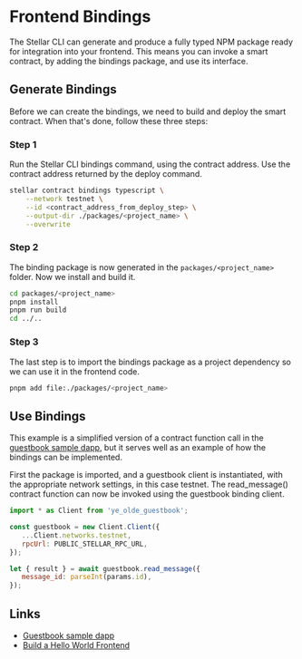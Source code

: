 # Frontend Bindings

The Stellar CLI can generate and produce a fully typed NPM package ready for integration into your frontend. This means you can invoke a smart contract, by adding the bindings package, and use its interface.

## Generate Bindings
Before we can create the bindings, we need to build and deploy the smart contract. When that's done, follow these three steps:

### Step 1
Run the Stellar CLI bindings command, using the contract address. Use the contract address returned by the deploy command.

```bash
stellar contract bindings typescript \
    --network testnet \
    --id <contract_address_from_deploy_step> \
    --output-dir ./packages/<project_name> \
    --overwrite
```

### Step 2
The binding package is now generated in the `packages/<project_name>` folder. Now we install and build it. 

```bash
cd packages/<project_name>
pnpm install
pnpm run build
cd ../..
```

### Step 3
The last step is to import the bindings package as a project dependency so we can use it in the frontend code.

```bash
pnpm add file:./packages/<project_name>
```

## Use Bindings
This example is a simplified version of a contract function call in the [guestbook sample dapp](https://developers.stellar.org/docs/build/apps/guestbook), but it serves well as an example of how the bindings can be implemented.

First the package is imported, and a guestbook client is instantiated, with the appropriate network settings, in this case testnet. The read_message() contract function can now be invoked using the guestbook binding client.

```javascript
import * as Client from 'ye_olde_guestbook';

const guestbook = new Client.Client({
   ...Client.networks.testnet,
   rpcUrl: PUBLIC_STELLAR_RPC_URL,
});

let { result } = await guestbook.read_message({
   message_id: parseInt(params.id),
});
```

## Links
- [Guestbook sample dapp](https://developers.stellar.org/docs/build/apps/guestbook)
- [Build a Hello World Frontend](https://developers.stellar.org/docs/build/smart-contracts/getting-started/hello-world-frontend)
